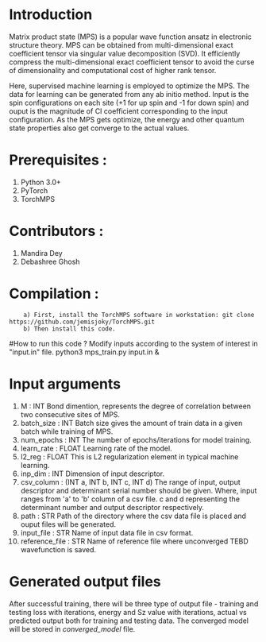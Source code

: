 # Introduction

Matrix product state (MPS) is a popular wave function ansatz in electronic structure theory. MPS can be obtained from multi-dimensional exact coefficient tensor via singular value decomposition (SVD). It  efficiently compress the multi-dimensional exact coefficient tensor to avoid the curse of dimensionality and computational cost of higher rank tensor. 

Here, supervised machine learning is employed to optimize the MPS. The data for learning can be generated from any ab initio method. Input is the spin configurations on each site (+1 for up spin and -1 for down spin) and ouput is the magnitude of CI coefficient corresponding to the input configuration. As the MPS gets optimize, the energy and other quantum state properties also get converge to the actual   values.

# Prerequisites :
1. Python 3.0+
2. PyTorch
3. TorchMPS

# Contributors :
1. Mandira Dey
2. Debashree Ghosh

# Compilation :
        a) First, install the TorchMPS software in workstation: git clone https://github.com/jemisjoky/TorchMPS.git
        b) Then install this code.

#How to run this code ?
Modify inputs according to the system of interest in "input.in" file.
python3 mps_train.py input.in &

# Input arguments
1. M             :      INT
                        Bond dimention, represents the degree of correlation between two consecutive sites of MPS.
2. batch_size    :      INT
                        Batch size gives the amount of train data in a given batch while training of MPS.
3. num_epochs    :      INT
                        The number of epochs/iterations for model training.
4. learn_rate    :      FLOAT
                        Learning rate of the model.
5. l2_reg        :      FLOAT
                        This is L2 regularization element in typical machine learning.
6. inp_dim       :      INT
                        Dimension of input descriptor.
7. csv_column   :       (INT a, INT b, INT c, INT d)
                        The range of input, output descriptor and determinant serial number should be given. Where, input ranges from 'a' to 'b' column of a csv file.
                        c and d representing the determinant number and output descriptor respectively.
8. path         :       STR
                        Path of the directory where the csv data file is placed and ouput files will be generated.
9. input_file   :       STR
                        Name of input data file in csv format.
10. reference_file   :  STR
                        Name of reference file where unconverged TEBD wavefunction is saved.

# Generated output files
After successful training, there will be three type of output file - training and testing loss with iterations, energy and Sz value with iterations, actual vs predicted output both for training and testing data. The converged model will be stored in *converged_model* file. 

